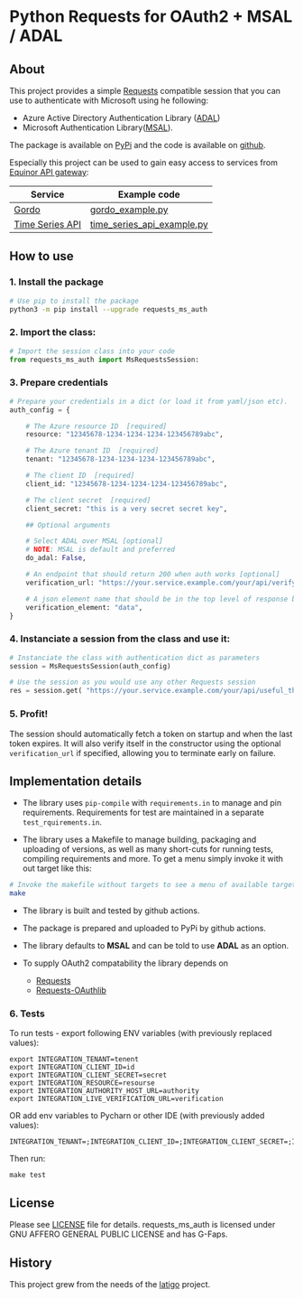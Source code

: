 # Python Requests for OAuth2 + MSAL / ADAL

## About

This project provides a simple [Requests](https://requests.readthedocs.io/en/master/) compatible session that you can use to authenticate with Microsoft using he following:
* Azure Active Directory Authentication Library ([ADAL](https://adal-python.readthedocs.io/en/latest))
* Microsoft Authentication Library([MSAL](https://msal-python.readthedocs.io/en/latest)).

The package is available on [PyPi](https://pypi.org/project/requests-ms-auth/) and the code is available on [github](https://github.com/equinor/requests_ms_auth).

Especially this project can be used to gain easy access to services from [Equinor API gateway]( https://api.equinor.com/ ):

| Service | Example code |
|---------|-----------|
| [Gordo](https://github.com/equinor/gordo) | [gordo_example.py](https://github.com/equinor/requests_ms_auth/blob/master/examples/gordo_example.py) |
| [Time Series API](https://github.com/equinor/OmniaPlant/tree/master/Omnia%20Timeseries%20API) | [time_series_api_example.py](https://github.com/equinor/requests_ms_auth/blob/master/examples/time_series_api_example.py) |

## How to use

### 1. Install the package

```bash
# Use pip to install the package
python3 -m pip install --upgrade requests_ms_auth
```

### 2. Import the class:

```python
# Import the session class into your code
from requests_ms_auth import MsRequestsSession:
```

### 3. Prepare credentials

```python
# Prepare your credentials in a dict (or load it from yaml/json etc).
auth_config = {

    # The Azure resource ID  [required]
    resource: "12345678-1234-1234-1234-123456789abc",

    # The Azure tenant ID  [required]
    tenant: "12345678-1234-1234-1234-123456789abc",

    # The client ID  [required]
    client_id: "12345678-1234-1234-1234-123456789abc",

    # The client secret  [required]
    client_secret: "this is a very secret secret key",

    ## Optional arguments

    # Select ADAL over MSAL [optional]
    # NOTE: MSAL is default and preferred
    do_adal: False,

    # An endpoint that should return 200 when auth works [optional]
    verification_url: "https://your.service.example.com/your/api/verify_endpoint",

    # A json element name that should be in the top level of response body for verification_url [optional]
    verification_element: "data",
}
```

### 4. Instanciate a session from the class and use it:

```python
# Instanciate the class with authentication dict as parameters
session = MsRequestsSession(auth_config)

# Use the session as you would use any other Requests session
res = session.get( "https://your.service.example.com/your/api/useful_thingy")
```

### 5. Profit!

The session should automatically fetch a token on startup and when the last token expires. It will also verify itself in the constructor using the optional `verification_url` if specified, allowing you to terminate early on failure.

## Implementation details

* The library uses `pip-compile` with `requirements.in` to manage and pin requirements. Requirements for test are maintained in a separate `test_rquirements.in`.

* The library uses a Makefile to manage building, packaging and uploading of versions, as well as many short-cuts for running tests, compiling requirements and more. To get a menu simply invoke it with out target like this:

```bash
# Invoke the makefile without targets to see a menu of available targets
make
```

* The library is built and tested by github actions.

* The package is prepared and uploaded to PyPi by github actions.

* The library defaults to **MSAL** and can be told to use **ADAL** as an option.

* To supply OAuth2 compatability the library depends on
  * [Requests](https://requests.readthedocs.io/en/master/)
  * [Requests-OAuthlib](https://requests-oauthlib.readthedocs.io/en/latest/) 

### 6. Tests
To run tests - export following ENV variables (with previously replaced values):
```shell script
export INTEGRATION_TENANT=tenent
export INTEGRATION_CLIENT_ID=id
export INTEGRATION_CLIENT_SECRET=secret
export INTEGRATION_RESOURCE=resourse
export INTEGRATION_AUTHORITY_HOST_URL=authority
export INTEGRATION_LIVE_VERIFICATION_URL=verification
```

OR add env variables to Pycharn or other IDE (with previously added values):
```text
INTEGRATION_TENANT=;INTEGRATION_CLIENT_ID=;INTEGRATION_CLIENT_SECRET=;INTEGRATION_RESOURCE=;INTEGRATION_AUTHORITY_HOST_URL=;INTEGRATION_LIVE_VERIFICATION_URL=;
```

Then run:
```
make test
```

## License

Please see [LICENSE](https://github.com/equinor/requests_ms_auth/blob/master/LICENSE) file for details. requests_ms_auth is licensed under GNU AFFERO GENERAL PUBLIC LICENSE and has G-Faps.

## History

This project grew from the needs of the [latigo](https://github.com/equinor/latigo) project.
